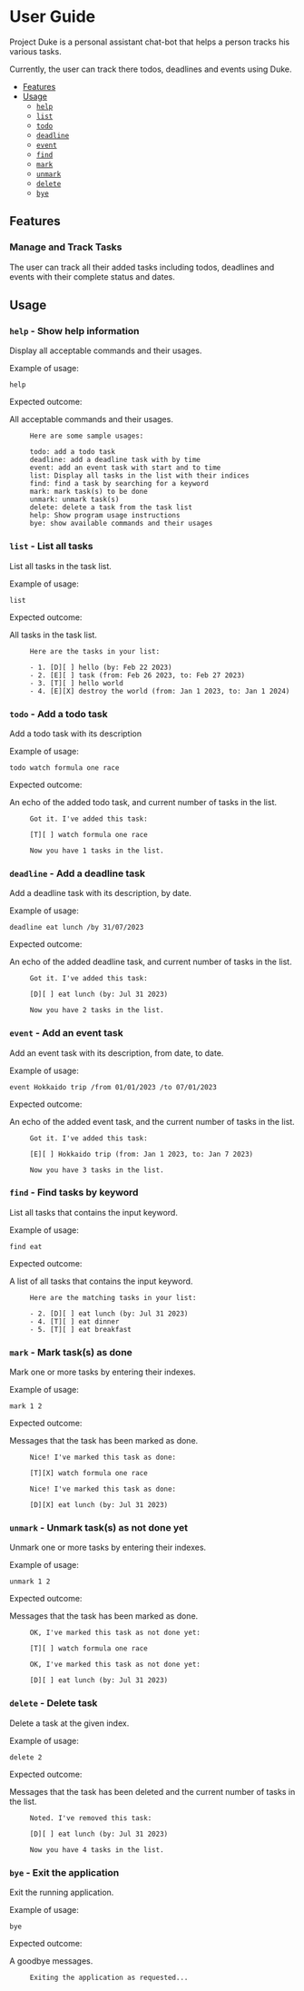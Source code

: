 # User Guide

Project Duke is a personal assistant chat-bot that helps a person tracks his various tasks.

Currently, the user can track there todos, deadlines and events using Duke.

* [Features](#Features)
* [Usage](#usage)
  * [`help`](#help---show-help-information)
  * [`list`](#list---list-all-tasks)
  * [`todo`](#todo---add-a-todo-task)
  * [`deadline`](#deadline---add-a-deadline-task)
  * [`event`](#event---add-an-event-task)
  * [`find`](#find---find-tasks-by-keyword)
  * [`mark`](#mark---mark-task--s--as-done)
  * [`unmark`](#unmark---unmark-task--s--as-not-done-yet)
  * [`delete`](#delete---delete-task)
  * [`bye`](#bye---exit-the-application)


## Features 

### Manage and Track Tasks

The user can track all their added tasks including todos, deadlines and events with their complete status and dates.


## Usage

### `help` - Show help information

Display all acceptable commands and their usages.

Example of usage:

`help`

Expected outcome:

All acceptable commands and their usages.

```
     Here are some sample usages: 

	 todo: add a todo task
	 deadline: add a deadline task with by time
	 event: add an event task with start and to time
	 list: Display all tasks in the list with their indices
	 find: find a task by searching for a keyword
	 mark: mark task(s) to be done
	 unmark: unmark task(s)
	 delete: delete a task from the task list
	 help: Show program usage instructions
	 bye: show available commands and their usages
```


### `list` - List all tasks 

List all tasks in the task list.  

Example of usage: 

`list`

Expected outcome:

All tasks in the task list.

```
	 Here are the tasks in your list:

	 - 1. [D][ ] hello (by: Feb 22 2023)
	 - 2. [E][ ] task (from: Feb 26 2023, to: Feb 27 2023)
	 - 3. [T][ ] hello world
	 - 4. [E][X] destroy the world (from: Jan 1 2023, to: Jan 1 2024)
```


### `todo` - Add a todo task

Add a todo task with its description

Example of usage:

`todo watch formula one race`

Expected outcome:

An echo of the added todo task, and current number of tasks in the list.

```
	 Got it. I've added this task:

	 [T][ ] watch formula one race

	 Now you have 1 tasks in the list.
```


### `deadline` - Add a deadline task

Add a deadline task with its description, by date.

Example of usage:

`deadline eat lunch /by 31/07/2023`

Expected outcome:

An echo of the added deadline task, and current number of tasks in the list.

```
	 Got it. I've added this task:

	 [D][ ] eat lunch (by: Jul 31 2023)

	 Now you have 2 tasks in the list.
```


### `event` - Add an event task

Add an event task with its description, from date, to date.

Example of usage:

`event Hokkaido trip /from 01/01/2023 /to 07/01/2023`

Expected outcome:

An echo of the added event task, and the current number of tasks in the list.

```
	 Got it. I've added this task:

	 [E][ ] Hokkaido trip (from: Jan 1 2023, to: Jan 7 2023)

	 Now you have 3 tasks in the list.
```


### `find` - Find tasks by keyword

List all tasks that contains the input keyword.

Example of usage:

`find eat`

Expected outcome:

A list of all tasks that contains the input keyword.

```
	 Here are the matching tasks in your list:

	 - 2. [D][ ] eat lunch (by: Jul 31 2023)
	 - 4. [T][ ] eat dinner
	 - 5. [T][ ] eat breakfast 
```


### `mark` - Mark task(s) as done
Mark one or more tasks by entering their indexes.

Example of usage:

`mark 1 2`

Expected outcome:

Messages that the task has been marked as done.

```
	 Nice! I've marked this task as done:

	 [T][X] watch formula one race

	 Nice! I've marked this task as done:

	 [D][X] eat lunch (by: Jul 31 2023)
```


### `unmark` - Unmark task(s) as not done yet
Unmark one or more tasks by entering their indexes.

Example of usage:

`unmark 1 2`

Expected outcome:

Messages that the task has been marked as done.

```
	 OK, I've marked this task as not done yet:

	 [T][ ] watch formula one race

	 OK, I've marked this task as not done yet:

	 [D][ ] eat lunch (by: Jul 31 2023)
```


### `delete` - Delete task

Delete a task at the given index.

Example of usage:

`delete 2`

Expected outcome:

Messages that the task has been deleted and the current number of tasks in the list. 

```
	 Noted. I've removed this task:

	 [D][ ] eat lunch (by: Jul 31 2023)

	 Now you have 4 tasks in the list.
```


### `bye` - Exit the application

Exit the running application.

Example of usage:

`bye`

Expected outcome:

A goodbye messages.

```
	 Exiting the application as requested... 
```


